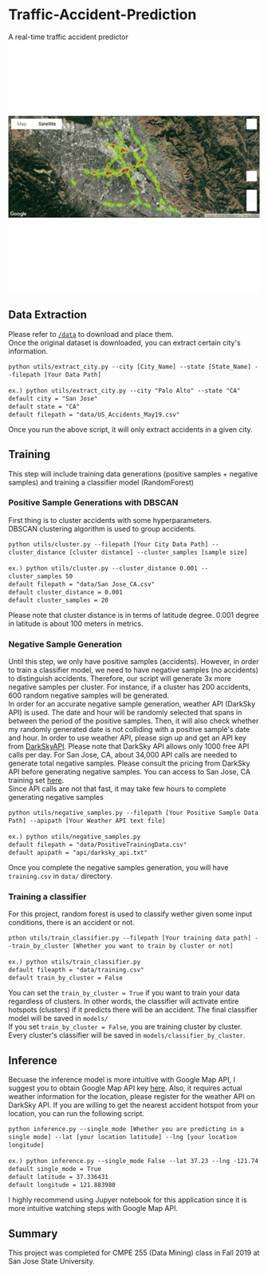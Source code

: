 # Traffic-Accident-Prediction
A real-time traffic accident predictor
![WeekDay](/docs/weekday_change.gif)

## Data Extraction
Please refer to [`/data`](data/) to download and place them.  
Once the original dataset is downloaded, you can extract certain city's information.  
```
python utils/extract_city.py --city [City_Name] --state [State_Name] --filepath [Your Data Path]

ex.) python utils/extract_city.py --city "Palo Alto" --state "CA"
default city = "San Jose"
default state = "CA"
default filepath = "data/US_Accidents_May19.csv"
```

Once you run the above script, it will only extract accidents in a given city.  

## Training
This step will include training data generations (positive samples + negative samples) and training a classifier model (RandomForest)  

### Positive Sample Generations with DBSCAN
First thing is to cluster accidents with some hyperparameters.  
DBSCAN clustering algorithm is used to group accidents.
```
python utils/cluster.py --filepath [Your City Data Path] --cluster_distance [cluster distance] --cluster_samples [sample size]

ex.) python utils/cluster.py --cluster_distance 0.001 --cluster_samples 50
default filepath = "data/San Jose_CA.csv"
default cluster_distance = 0.001
default cluster_samples = 20
```
Please note that cluster distance is in terms of latitude degree. 0.001 degree in latitude is about 100 meters in metrics.  

### Negative Sample Generation
Until this step, we only have positive samples (accidents). However, in order to train a classifier model, we need to have negative samples (no accidents) to distinguish accidents. Therefore, our script will generate 3x more negative samples per cluster. For instance, if a cluster has 200 accidents, 600 random negative samples will be generated.  
In order for an accurate negative sample generation, weather API (DarkSky API) is used. The date and hour will be randomly selected that spans in between the period of the positive samples. Then, it will also check whether my randomly generated date is not colliding with a positive sample's date and hour.
In order to use weather API, please sign up and get an API key from [DarkSkyAPI](https://darksky.net/dev). Please note that DarkSky API allows only 1000 free API calls per day. For San Jose, CA, about 34,000 API calls are needed to generate total negative samples. Please consult the pricing from DarkSky API before generating negative samples. You can access to San Jose, CA training set [here](https://drive.google.com/file/d/15v3SL2thC_H_iMjCXnaYohKewoztFyfU/view?usp=sharing).  
Since API calls are not that fast, it may take few hours to complete generating negative samples

```
python utils/negative_samples.py --filepath [Your Positive Sample Data Path] --apipath [Your Weather API text file]

ex.) python utils/negative_samples.py
default filepath = "data/PositiveTrainingData.csv"
default apipath = "api/darksky_api.txt"
```

Once you complete the negative samples generation, you will have `training.csv` in `data/` directory.

### Training a classifier
For this project, random forest is used to classify wether given some input conditions, there is an accident or not.
```
pthon utils/train_classifier.py --filepath [Your training data path] --train_by_cluster [Whether you want to train by cluster or not]

ex.) python utils/train_classifier.py
default fileapth = "data/training.csv"
default train_by_cluster = False
```

You can set the `train_by_cluster = True` if you want to train your data regardless of clusters. In other words, the classifier will activate entire hotspots (clusters) if it predicts there will be an accident. The final classifier model will be saved in `models/`  
If you set `train_by_cluster = False`, you are training cluster by cluster. Every cluster's classifier will be saved in `models/classifier_by_cluster`.

## Inference
Becuase the inference model is more intuitive with Google Map API, I suggest you to obtain Google Map API key [here](https://developers.google.com/maps/documentation/javascript/get-api-key). Also, it requires actual weather information for the location, please register for the weather API on DarkSky API. If you are willing to get the nearest accident hotspot from your location, you can run the following script.

```
python inference.py --single_mode [Whether you are predicting in a single mode] --lat [your location latitude] --lng [your location longitude]

ex.) python inference.py --single_mode False --lat 37.23 --lng -121.74
default single_mode = True
default latitude = 37.336431
default longitude = 121.883980
```
I highly recommend using Jupyer notebook for this application since it is more intuitive watching steps with Google Map API.

## Summary
This project was completed for CMPE 255 (Data Mining) class in Fall 2019 at San Jose State University.
